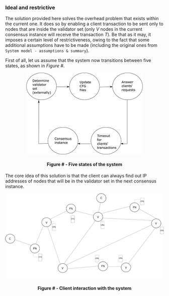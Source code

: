 ### Ideal and restrictive

The solution provided here solves the overhead problem that exists within the current one. It does so by enabling a client transaction to be sent only to nodes that are inside the validator set (only *V* nodes in the current consensus instance will receive the transaction *T*). Be that as it may, it imposes a certain level of restrictiveness, owing to the fact that some additional assumptions have to be made (including the original ones from `System model - assumptions & summary`).

First of all, let us assume that the system now transitions between five states, as shown in *Figure #*.

<div align='center'> 
<img src="https://github.com/lukamiletic95/papers/blob/algorithm1/images/fig8.png" />
	<h4>Figure # - Five states of the system</h4>
</div>

The core idea of this solution is that the client can always find out IP addresses of nodes that will be in the validator set in the next consensus instance. 

<div align='center'> 
<img src="https://github.com/lukamiletic95/papers/blob/algorithm1/images/fig9.png" />
	<h4>Figure # - Client interaction with the system</h4>
</div>
<!--stackedit_data:
eyJoaXN0b3J5IjpbMjE0MjI3OTI1NSw4NDQ5NDAzMDEsLTkwOD
M4Mzc5LC05Mjg4NjYzMzldfQ==
-->